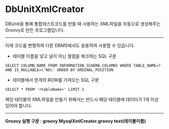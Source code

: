 DbUnitXmlCreator
================

DBUnit을 통해 통합테스트코드를 만들 때 사용하는 XML파일을 자동으로 생성해주는 Groovy로 만든 프로그램입니다.


- - -


아래 코드를 변형하여 다른 DBMS에서도 응용하여 사용할 수 있습니다.

* 테이블 이름을 넣고 널이 아닌 컬럼을 체크하는 SQL 구문

```
SELECT COLUMN_NAME FROM INFORMATION_SCHEMA.COLUMNS WHERE TABLE_NAME=?  AND IS_NULLABLE=\'NO\' ORDER BY ORDINAL_POSITION
```

 * 테이블에서 한개의 ROW를 가져오는 SQL 구문

```
SELECT * FROM '+tableName+' LIMIT 1
```

해당 테이블의 XML파일을 만들기 위해서는 반드시 해당 테이블에 데이터가 1개 이상 있어야 합니다.


- - -


**Groovy 실행 구문 : groovy MysqlXmlCreator.groovy test(테이블이름)**
